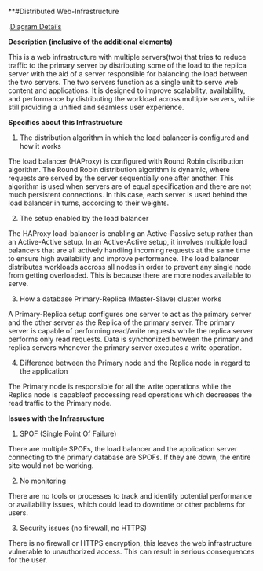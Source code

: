 **#Distributed Web-Infrastructure

.[Diagram Details](https://github.com/bjeptum/alx-system_engineering-devops/blob/master/0x09-web_infrastructure_design/1-distributed_web_infrastructure.screenshot.png)


**Description (inclusive of the additional elements)**

This is a web infrastructure with multiple servers(two) that tries to reduce traffic to the primary server by distributing some of the load to the replica server with the aid of a server responsible for balancing the load between the two servers. The two servers function as a single unit to serve web content and applications. 
It is designed to improve scalability, availability, and performance by distributing the workload across multiple servers, while still providing a unified and seamless user experience.

**Specifics about this Infrastructure**

1) The distribution algorithm in which the load balancer is configured and how it works

The load balancer (HAProxy) is configured with Round Robin distribution algorithm.
The Round Robin distribution algorithm is dynamic, where requests are served by the server sequentially one after another.
This algorithm is used when servers are of equal specification and there are not much persistent connections. In this case, each server is used behind the load balancer in turns, according to their weights.

2) The setup enabled by the load balancer

The HAProxy load-balancer is enabling an Active-Passive setup rather than an Active-Active setup. 
In an Active-Active setup, it involves multiple load balancers that are all actively handling incoming requests at the same time to ensure high availability and improve performance. The load balancer distributes workloads accross all nodes in order to prevent any single node from getting overloaded. This is because there are more nodes available to serve. 


3) How a database Primary-Replica (Master-Slave) cluster works

A Primary-Replica setup configures one server to act as the primary server and the other server as the Replica of the primary server.
The primary server is capable of performing read/write requests while the replica server performs only read requests. Data is synchonized between the primary and replica servers whenever the primary server executes a write operation.

4) Difference between the Primary node and the Replica node in regard to the application

The Primary node is responsible for all the write operations while the Replica node is capableof processing read operations which decreases the read traffic to the Primary node.

**Issues with the Infrasructure**

1) SPOF (Single Point Of Failure)

  There are multiple SPOFs, the load balancer and the application server connecting to the primary database are SPOFs. If they are down, the entire site would not be working.

2) No monitoring

There are no tools or processes to track and identify potential performance or availability issues, which could lead to downtime or other problems for users.

3) Security issues (no firewall, no HTTPS)

There is no firewall or HTTPS encryption, this leaves the web infrastructure vulnerable to unauthorized access. This can result in serious consequences for the user.
